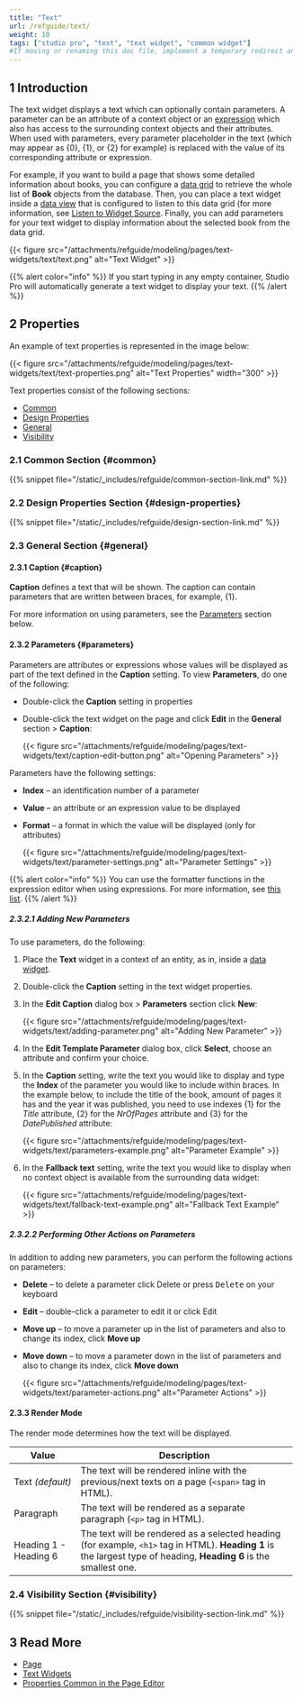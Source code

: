 ```yaml
---
title: "Text"
url: /refguide/text/
weight: 10
tags: ["studio pro", "text", "text widget", "common widget"]
#If moving or renaming this doc file, implement a temporary redirect and let the respective team know they should update the URL in the product. See Mapping to Products for more details.
---
```


## 1 Introduction

The text widget displays a text which can optionally contain parameters. A parameter can be an attribute of a context object or an [expression](/refguide/expressions/) which also has access to the surrounding context objects and their attributes. When used with parameters, every parameter placeholder in the text (which may appear as {0}, {1}, or {2} for example) is replaced with the value of its corresponding attribute or expression. 

For example, if you want to build a page that shows some detailed information about books, you can configure a [data grid](/refguide/data-grid/) to retrieve the whole list of **Book** objects from the database. Then, you can place a text widget inside a [data view](/refguide/data-view/) that is configured to listen to this data grid (for more information, see [Listen to Widget Source](/refguide/listen-to-grid-source/). Finally, you can add parameters for your text widget to display information about the selected book from the data grid.

{{< figure src="/attachments/refguide/modeling/pages/text-widgets/text/text.png" alt="Text Widget" >}}

{{% alert color="info" %}}
If you start typing in any empty container, Studio Pro will automatically generate a text widget to display your text.
{{% /alert %}}

## 2 Properties

An example of text properties is represented in the image below:

{{< figure src="/attachments/refguide/modeling/pages/text-widgets/text/text-properties.png" alt="Text Properties" width="300" >}}

Text properties consist of the following sections:

* [Common](#common)
* [Design Properties](#design-properties)
* [General](#general)
* [Visibility](#visibility)

### 2.1 Common Section {#common}

{{% snippet file="/static/_includes/refguide/common-section-link.md" %}}

### 2.2 Design Properties Section {#design-properties}

{{% snippet file="/static/_includes/refguide/design-section-link.md" %}} 

### 2.3 General Section {#general}

#### 2.3.1 Caption {#caption}

**Caption** defines a text that will be shown. The caption can contain parameters that are written between braces, for example, {1}.  

For more information on using parameters, see the [Parameters](#parameters) section below. 

#### 2.3.2 Parameters {#parameters}

Parameters are attributes or expressions whose values will be displayed as part of the text defined in the **Caption** setting. To view **Parameters**, do one of the following:

* Double-click the **Caption** setting in properties
* Double-click the text widget on the page and click **Edit** in the **General** section > **Caption**:

    {{< figure src="/attachments/refguide/modeling/pages/text-widgets/text/caption-edit-button.png" alt="Opening Parameters" >}} 

Parameters have the following settings:

* **Index** – an identification number of a parameter 
* **Value** – an attribute or an expression value to be displayed
* **Format** – a format in which the value will be displayed (only for attributes)

    {{< figure src="/attachments/refguide/modeling/pages/text-widgets/text/parameter-settings.png" alt="Parameter Settings" >}}

{{% alert color="info" %}}
You can use the formatter functions in the expression editor when using expressions. For more information, see [this list](/refguide/expressions/#expressions-formatter-functions).
{{% /alert %}}

##### 2.3.2.1 Adding New Parameters

To use parameters, do the following:

1. Place the **Text** widget in a context of an entity, as in, inside a [data widget](/refguide/data-widgets/).
2. Double-click the **Caption** setting in the text widget properties.
3. In the **Edit Caption** dialog box > **Parameters** section click **New**:

    {{< figure src="/attachments/refguide/modeling/pages/text-widgets/text/adding-parameter.png" alt="Adding New Parameter" >}}

4. In the **Edit Template Parameter** dialog box, click **Select**, choose an attribute and confirm your choice.
5. In the **Caption** setting, write the text you would like to display and type the **Index** of the parameter you would like to include within braces. In the example below, to include the title of the book, amount of pages it has and the year it was published, you need to use indexes {1} for the *Title* attribute, {2} for the *NrOfPages* attribute and {3} for the *DatePublished* attribute:  

    {{< figure src="/attachments/refguide/modeling/pages/text-widgets/text/parameters-example.png" alt="Parameter Example" >}}

6. In the **Fallback text** setting, write the text you would like to display when no context object is available from the surrounding data widget:

    {{< figure src="/attachments/refguide/modeling/pages/text-widgets/text/fallback-text-example.png" alt="Fallback Text Example" >}}

##### 2.3.2.2 Performing Other Actions on Parameters

In addition to adding new parameters, you can perform the following actions on parameters:

* **Delete** – to delete a parameter click Delete or press <kbd>Delete</kbd> on your keyboard
* **Edit** – double-click a parameter to edit it or click Edit
* **Move up** – to move a parameter up in the list of parameters and also to change its index, click **Move up**
* **Move down** – to move a parameter down in the list of parameters and also to change its index, click **Move down**

    {{< figure src="/attachments/refguide/modeling/pages/text-widgets/text/parameter-actions.png" alt="Parameter Actions" >}}

#### 2.3.3 Render Mode

The render mode determines how the text will be displayed. 

| Value | Description  |
|-------|----------|
| Text  *(default)* | The text will be rendered inline with the previous/next texts on a page (`<span>` tag in HTML).  |
| Paragraph | The text will be rendered as a separate paragraph (`<p>` tag in HTML).  |
| Heading 1 - Heading 6 | The text will be rendered as a selected heading (for example, `<h1>` tag in HTML). **Heading 1** is the largest type of heading, **Heading 6** is the smallest one. |

### 2.4 Visibility Section {#visibility}

{{% snippet file="/static/_includes/refguide/visibility-section-link.md" %}}

## 3 Read More

* [Page](/refguide/page/)
* [Text Widgets](/refguide/text-widgets/)
* [Properties Common in the Page Editor](/refguide/common-widget-properties/)
